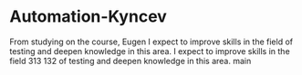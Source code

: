 # Automation-Kyncev
From studying on the course, 
Eugen
I expect to improve skills in the field of testing and
deepen knowledge in this area.
I expect to improve skills in the field 313 132
of testing and deepen knowledge in this area.
main
